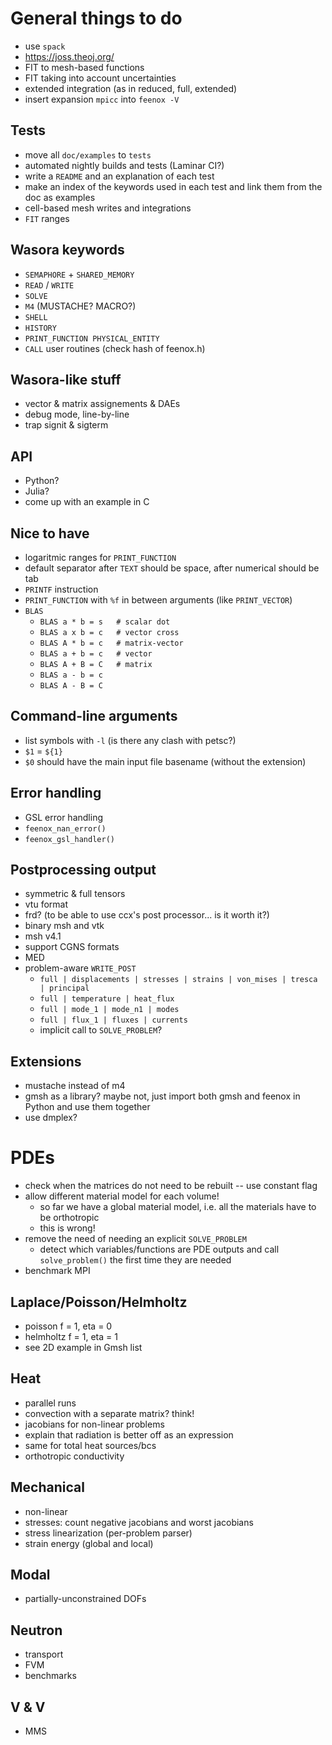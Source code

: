 # General things to do

 * use `spack`
 * https://joss.theoj.org/
 * FIT to mesh-based functions
 * FIT taking into account uncertainties
 * extended integration (as in reduced, full, extended)
 * insert expansion `mpicc` into `feenox -V`
 
## Tests

 * move all `doc/examples` to `tests`
 * automated nightly builds and tests (Laminar CI?)
 * write a `README` and an explanation of each test
 * make an index of the keywords used in each test and link them from the doc as examples
 * cell-based mesh writes and integrations
 * `FIT` ranges

## Wasora keywords

 * `SEMAPHORE` + `SHARED_MEMORY`
 * `READ` / `WRITE`
 * `SOLVE`
 * `M4` (MUSTACHE? MACRO?)
 * `SHELL`
 * `HISTORY`
 * `PRINT_FUNCTION PHYSICAL_ENTITY`
 * `CALL` user routines (check hash of feenox.h)
 
## Wasora-like stuff

 * vector & matrix assignements & DAEs
 * debug mode, line-by-line
 * trap signit & sigterm

## API

 * Python?
 * Julia?
 * come up with an example in C

## Nice to have

 * logaritmic ranges for `PRINT_FUNCTION`
 * default separator after `TEXT` should be space, after numerical should be tab
 * `PRINTF` instruction
 * `PRINT_FUNCTION` with `%f` in between arguments (like `PRINT_VECTOR`)
 * `BLAS` 
   - `BLAS a * b = s   # scalar dot`
   - `BLAS a x b = c   # vector cross`
   - `BLAS A * b = c   # matrix-vector`
   - `BLAS a + b = c   # vector`
   - `BLAS A + B = C   # matrix`
   - `BLAS a - b = c`
   - `BLAS A - B = C`
   
 
## Command-line arguments

 * list symbols with `-l` (is there any clash with petsc?)
 * `$1` = `${1}`
 * `$0` should have the main input file basename (without the extension)
 
## Error handling 
 
 * GSL error handling
 * `feenox_nan_error()`
 * `feenox_gsl_handler()`

## Postprocessing output

 * symmetric & full tensors
 * vtu format
 * frd? (to be able to use ccx's post processor... is it worth it?)
 * binary msh and vtk
 * msh v4.1
 * support CGNS formats
 * MED
 * problem-aware `WRITE_POST`
   - `full | displacements | stresses | strains | von_mises | tresca | principal`
   - `full | temperature | heat_flux`
   - `full | mode_1 | mode_n1 | modes`
   - `full | flux_1 | fluxes | currents`
   - implicit call to `SOLVE_PROBLEM`?
 
## Extensions
 
 * mustache instead of m4
 * gmsh as a library? maybe not, just import both gmsh and feenox in Python and use them together
 * use dmplex?
 
# PDEs

 * check when the matrices do not need to be rebuilt -- use constant flag
 * allow different material model for each volume!
   - so far we have a global material model, i.e. all the materials have to be orthotropic
   - this is wrong!
 * remove the need of needing an explicit `SOLVE_PROBLEM`
   - detect which variables/functions are PDE outputs and call `solve_problem()` the first time they are needed
 * benchmark MPI
 
## Laplace/Poisson/Helmholtz

 * poisson f = 1, eta = 0
 * helmholtz f = 1, eta = 1
 * see 2D example in Gmsh list
 
## Heat

 * parallel runs
 * convection with a separate matrix? think!
 * jacobians for non-linear problems
 * explain that radiation is better off as an expression
 * same for total heat sources/bcs
 * orthotropic conductivity
 
## Mechanical

 * non-linear
 * stresses: count negative jacobians and worst jacobians
 * stress linearization (per-problem parser)
 * strain energy (global and local)

## Modal

 * partially-unconstrained DOFs
 
## Neutron

 * transport
 * FVM
 * benchmarks
 
## V & V

 * MMS

